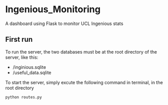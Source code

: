 # Ingenious_Monitoring
A dashboard using Flask to monitor UCL Ingenious stats


## First run

To run the server, the two databases must be at the root directory of the server, like this:
 -  /inginious.sqlite
 -  /useful_data.sqlite
 
 
To start the server, simply excute the following command in terminal, in the root directory
```bash
python routes.py
```


